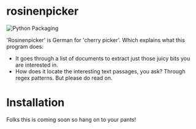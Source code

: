 # rosinenpicker

![Python Packaging](https://github.com/joheli/rosinenpicker/workflows/Packaging/badge.svg)

'Rosinenpicker' is German for 'cherry picker'. Which explains what this program does:
  - It goes through a list of documents to extract just those juicy bits you are interested in. 
  - How does it locate the interesting text passages, you ask? Through regex patterns. 
But please do read on.

# Installation

Folks this is coming soon so hang on to your pants!